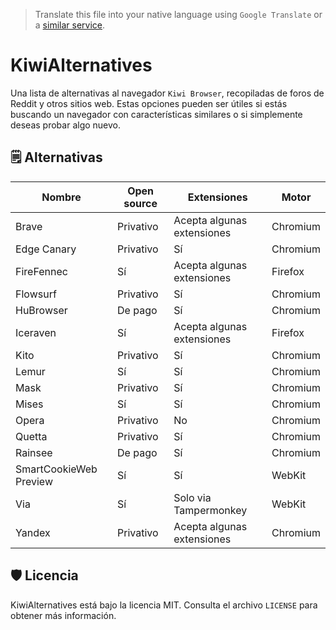> Translate this file into your native language using `Google Translate` or a [similar service](https://immersivetranslate.com).

# KiwiAlternatives

Una lista de alternativas al navegador `Kiwi Browser`, recopiladas de foros de Reddit y otros sitios web. Estas opciones pueden ser útiles si estás buscando un navegador con características similares o si simplemente deseas probar algo nuevo.

## 🗒️ Alternativas

| Nombre                | Open source | Extensiones                   | Motor     |
|-----------------------|-------------|-------------------------------|-----------|
| Brave                 | Privativo   | Acepta algunas extensiones    | Chromium  |
| Edge Canary           | Privativo   | Sí                            | Chromium  |
| FireFennec            | Sí          | Acepta algunas extensiones    | Firefox   |
| Flowsurf              | Privativo   | Sí                            | Chromium  |
| HuBrowser             | De pago     | Sí                            | Chromium  |
| Iceraven              | Sí          | Acepta algunas extensiones    | Firefox   |
| Kito                  | Privativo   | Sí                            | Chromium  |
| Lemur                 | Sí          | Sí                            | Chromium  |
| Mask                  | Privativo   | Sí                            | Chromium  |
| Mises                 | Sí          | Sí                            | Chromium  |
| Opera                 | Privativo   | No                            | Chromium  |
| Quetta                | Privativo   | Sí                            | Chromium  |
| Rainsee               | De pago     | Sí                            | Chromium  |
| SmartCookieWeb Preview| Sí          | Sí                            | WebKit    |
| Via                   | Sí          | Solo via Tampermonkey         | WebKit    |
| Yandex                | Privativo   | Acepta algunas extensiones    | Chromium  |

## 🛡️ Licencia

KiwiAlternatives está bajo la licencia MIT. Consulta el archivo `LICENSE` para obtener más información.
